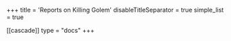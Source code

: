 +++
title = 'Reports on Killing Golem'
disableTitleSeparator = true
simple_list = true

[[cascade]]
  type = "docs"
+++

